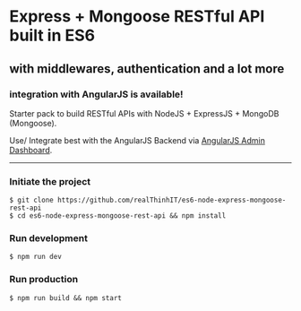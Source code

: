 # Express + Mongoose RESTful API built in ES6
## with middlewares, authentication and a lot more
### integration with AngularJS is available!

Starter pack to build RESTful APIs with NodeJS + ExpressJS + MongoDB (Mongoose).

Use/ Integrate best with the AngularJS Backend via [AngularJS Admin Dashboard](https://github.com/realThinhIT/angular1-admin-dashboard).

---

### Initiate the project

    $ git clone https://github.com/realThinhIT/es6-node-express-mongoose-rest-api
    $ cd es6-node-express-mongoose-rest-api && npm install


### Run development
    $ npm run dev 

### Run production
    $ npm run build && npm start
